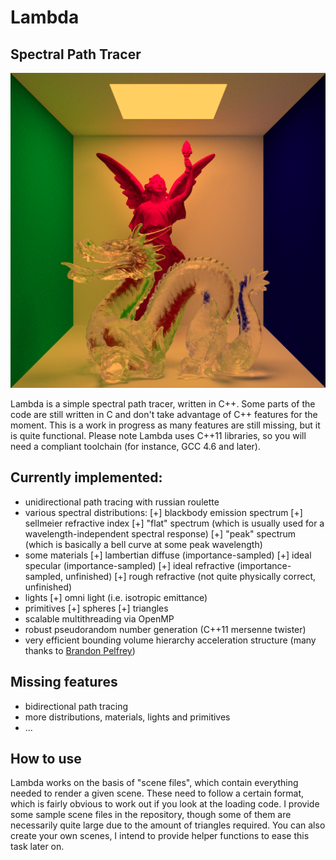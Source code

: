 Lambda
==============

Spectral Path Tracer
--------------

<p align="center">
<img src="https://github.com/TomCrypto/Lambda/blob/master/render/frosted_dragon.png?raw=true" alt="Frosted Glass Dragon"/>
</p>

Lambda is a simple spectral path tracer, written in C++. Some parts of the code are still written in C and don't take advantage of C++ features for the moment. This is a work in progress as many features are still missing, but it is quite functional. Please note Lambda uses C++11 libraries, so you will need a compliant toolchain (for instance, GCC 4.6 and later).

## Currently implemented:

- unidirectional path tracing with russian roulette
- various spectral distributions:
  [+] blackbody emission spectrum
  [+] sellmeier refractive index
  [+] "flat" spectrum (which is usually used for a wavelength-independent spectral response)
  [+] "peak" spectrum (which is basically a bell curve at some peak wavelength)
- some materials
  [+] lambertian diffuse (importance-sampled)
  [+] ideal specular (importance-sampled)
  [+] ideal refractive (importance-sampled, unfinished)
  [+] rough refractive (not quite physically correct, unfinished)
- lights
  [+] omni light (i.e. isotropic emittance)
- primitives
  [+] spheres
  [+] triangles
- scalable multithreading via OpenMP
- robust pseudorandom number generation (C++11 mersenne twister)
- very efficient bounding volume hierarchy acceleration structure (many thanks to [Brandon Pelfrey](https://github.com/brandonpelfrey))

## Missing features

- bidirectional path tracing
- more distributions, materials, lights and primitives
- ...

## How to use

Lambda works on the basis of "scene files", which contain everything needed to render a given scene. These need to follow a certain format, which is fairly obvious to work out if you look at the loading code. I provide some sample scene files in the repository, though some of them are necessarily quite large due to the amount of triangles required. You can also create your own scenes, I intend to provide helper functions to ease this task later on.
